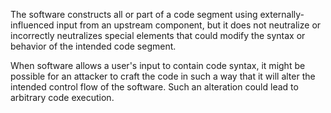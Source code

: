 The software constructs all or part of a code segment using externally-influenced input from an upstream component, but it does not neutralize or incorrectly neutralizes special elements that could modify the syntax or behavior of the intended code segment. 

When software allows a user's input to contain code syntax, it might be possible for an attacker to craft the code in such a way that it will alter the intended control flow of the software. Such an alteration could lead to arbitrary code execution.